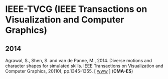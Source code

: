 # IEEE-TVCG (IEEE Transactions on Visualization and Computer Graphics)

## 2014

Agrawal, S., Shen, S. and van de Panne, M., 2014. Diverse motions and character shapes for simulated skills. IEEE Transactions on Visualization and Computer Graphics, 20(10), pp.1345-1355. [ [www](https://ieeexplore.ieee.org/abstract/document/6781622) ] (**CMA-ES**)
